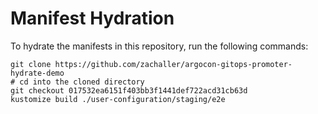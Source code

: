 # Manifest Hydration

To hydrate the manifests in this repository, run the following commands:

```shell
git clone https://github.com/zachaller/argocon-gitops-promoter-hydrate-demo
# cd into the cloned directory
git checkout 017532ea6151f403bb3f1441def722acd31cb63d
kustomize build ./user-configuration/staging/e2e
```
